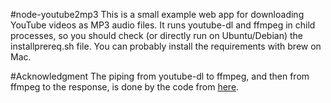 #node-youtube2mp3
This is a small example web app for downloading YouTube videos as MP3 audio files. It runs youtube-dl and ffmpeg in child processes, so you should check (or directly run on Ubuntu/Debian) the installprereq.sh file. You can probably install the requirements with brew on Mac.

#Acknowledgment
The piping from youtube-dl to ffmpeg, and then from ffmpeg to the response, is done by the code from [here](http://pauldbergeron.com/code/networking/nodejs/coffeescript/streaming-youtube-to-mp3-audio-in-nodejs.html).
